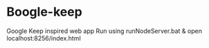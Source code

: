 # Boogle-keep
Google Keep inspired web app
Run using runNodeServer.bat & open localhost:8256/index.html
